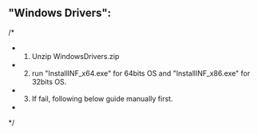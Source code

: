 ## "Windows Drivers":
/* 
* 1. Unzip WindowsDrivers.zip
* 2. run "InstallINF_x64.exe" for 64bits OS and "InstallINF_x86.exe" for 32bits OS.
* 3. If fail, following below guide manually first.
*
*/